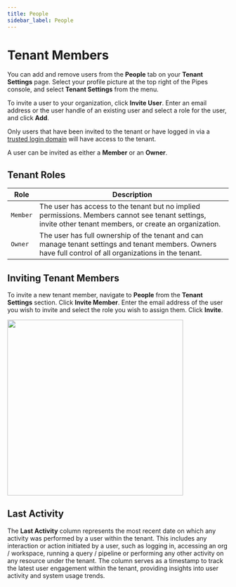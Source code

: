 ```yaml
---
title: People
sidebar_label: People
---
```


# Tenant Members

You can add and remove users from the **People** tab on your **Tenant Settings** page. Select your profile picture at the top right of the Pipes console, and select **Tenant Settings** from the menu.

To invite a user to your organization, click **Invite User**. Enter an email
address or the user handle of an existing user and select a role for the user,
and click **Add**.

Only users that have been invited to the tenant or have logged in via a [trusted login domain](/pipes/docs/accounts/tenant/authentication#trusted-login-domains) will have access to the tenant.

A user can be invited as either a **Member** or an **Owner**.

## Tenant Roles

| Role     | Description
|----------|------------------------------------------------------
| `Member` |  The user has access to the tenant but no implied permissions. Members cannot see tenant settings, invite other tenant members, or create an organization.
| `Owner` |  The user has full ownership of the tenant and can manage tenant settings and tenant members.  Owners have full control of all organizations in the tenant.

## Inviting Tenant Members

To invite a new tenant member, navigate to **People** from the **Tenant Settings** section. Click **Invite Member**. Enter the email address of the user you wish to invite and select the role you wish to assign them. Click **Invite**.

<img src="/images/docs/pipes/pipes-enterprise-people-invite-member.png" width="400pt"/>

## Last Activity

The **Last Activity** column represents the most recent date on which any activity was performed by a user within the tenant. This includes any interaction or action initiated by a user, such as logging in, accessing an org / workspace, running a query / pipeline or performing any other activity on any resource under the tenant. The column serves as a timestamp to track the latest user engagement within the tenant, providing insights into user activity and system usage trends.